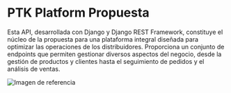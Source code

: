 # PTK Platform Propuesta

Esta API, desarrollada con Django y Django REST Framework, constituye el núcleo de la propuesta para una plataforma integral diseñada para optimizar las operaciones de los distribuidores. Proporciona un conjunto de endpoints que permiten gestionar diversos aspectos del negocio, desde la gestión de productos y clientes hasta el seguimiento de pedidos y el análisis de ventas.

![Imagen de referencia](https://i.imgur.com/ot9CQ5F.jpeg)
